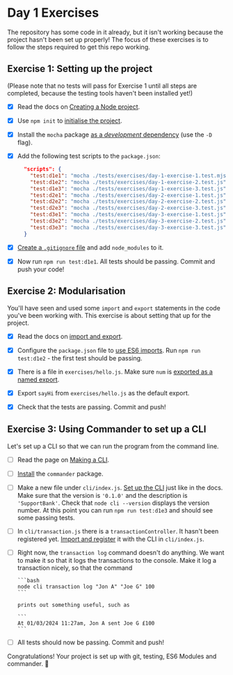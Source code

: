 # Day 1 Exercises

The repository has some code in it already, but it isn't working because the
project hasn't been set up properly! The focus of these exercises is to follow
the steps required to get this repo working.

## Exercise 1: Setting up the project

(Please note that no tests will pass for Exercise 1 until all steps are
completed, because the testing tools haven't been installed yet!)

- [x] Read the docs on
      [Creating a Node project](https://tech-docs.corndel.com/js/node-projects.html).

- [x] Use `npm init` to
      [initialise the project](https://tech-docs.corndel.com/js/node-projects.html#initialising-with-npm-init).

- [x] Install the `mocha` package
      [as a _development_ dependency](https://tech-docs.corndel.com/js/node-projects.html#installing-packages-with-npm-install)
      (use the `-D` flag).

- [x] Add the following test scripts to the `package.json`:

  ```JSON
    "scripts": {
      "test:d1e1": "mocha ./tests/exercises/day-1-exercise-1.test.mjs",
      "test:d1e2": "mocha ./tests/exercises/day-1-exercise-2.test.js",
      "test:d1e3": "mocha ./tests/exercises/day-1-exercise-3.test.js",
      "test:d2e1": "mocha ./tests/exercises/day-2-exercise-1.test.js",
      "test:d2e2": "mocha ./tests/exercises/day-2-exercise-2.test.js",
      "test:d2e3": "mocha ./tests/exercises/day-2-exercise-3.test.js",
      "test:d3e1": "mocha ./tests/exercises/day-3-exercise-1.test.js",
      "test:d3e2": "mocha ./tests/exercises/day-3-exercise-2.test.js",
      "test:d3e3": "mocha ./tests/exercises/day-3-exercise-3.test.js"
    }
  ```

- [x] [Create a `.gitignore` file](https://tech-docs.corndel.com/js/node-projects.html#tracking-with-git)
      and add `node_modules` to it.

- [x] Now run `npm run test:d1e1`. All tests should be passing. Commit and push
      your code!

## Exercise 2: Modularisation

You'll have seen and used some `import` and `export` statements in the code
you've been working with. This exercise is about setting that up for the
project.

- [x] Read the docs on
      [import and export](https://tech-docs.corndel.com/js/imports-and-exports.html).

- [x] Configure the `package.json` file to
      [use ES6 imports](https://tech-docs.corndel.com/js/imports-and-exports.html#configuring-the-project).
      Run `npm run test:d1e2` - the first test should be passing.

- [x] There is a file in `exercises/hello.js`. Make sure `num` is
      [exported as a named export](https://tech-docs.corndel.com/js/imports-and-exports.html#named-and-default-exports).

- [x] Export `sayHi` from `exercises/hello.js` as the default export.

- [x] Check that the tests are passing. Commit and push!

## Exercise 3: Using Commander to set up a CLI

Let's set up a CLI so that we can run the program from the command line.

- [ ] Read the page on
      [Making a CLI](https://tech-docs.corndel.com/js/making-a-cli.html).

- [ ] [Install](https://tech-docs.corndel.com/js/making-a-cli.html#installing-commander)
      the `commander` package.

- [ ] Make a new file under `cli/index.js`.
      [Set up the CLI](https://tech-docs.corndel.com/js/making-a-cli.html#setting-up-your-cli)
      just like in the docs. Make sure that the version is `'0.1.0'` and the
      description is `'SupportBank'`. Check that `node cli --version` displays
      the version number. At this point you can run `npm run test:d1e3` and
      should see some passing tests.

- [ ] In `cli/transaction.js` there is a `transactionController`. It hasn't been
      registered yet.
      [Import and register](https://tech-docs.corndel.com/js/making-a-cli.html#register-the-command)
      it with the CLI in `cli/index.js`.

- [ ] Right now, the `transaction log` command doesn't do anything. We want to
      make it so that it logs the transactions to the console. Make it log a
      transaction nicely, so that the command

      ```bash
      node cli transaction log "Jon A" "Joe G" 100
      ```

      prints out something useful, such as

      ```
      At 01/03/2024 11:27am, Jon A sent Joe G £100
      ```

- [ ] All tests should now be passing. Commit and push!

Congratulations! Your project is set up with git, testing, ES6 Modules and
commander. :tada:
